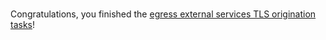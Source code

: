 <br>

Congratulations, you finished the [egress external services TLS origination tasks](https://istio.io/latest/docs/tasks/traffic-management/egress/egress-tls-origination/)!
